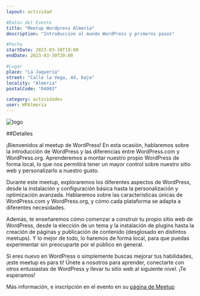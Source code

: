 ```yaml
---
layout: actividad

#Datos del Evento
title: "Meetup Wordpress Almeria"
description: "Introduccion al mundo WordPress y primeros pasos"

#Fecha
startDate: 2023-03-30T19:00
endDate: 2023-03-30T20:00

#Lugar
place: "La Jaqueria"
street: "Calle la Vega, 44, bajo"
locality: "Almeria"
postalCode: "04003"

category: actividades
user: WPAlmeria
---
```

![logo](https://lajaqueria.org/recursos/varios/logo_wp.png)


##Detalles

¡Bienvenidos al meetup de WordPress! En esta ocasión, hablaremos sobre la introducción de WordPress y las diferencias entre WordPress.com y WordPress.org. Aprenderemos a montar nuestro propio WordPress de forma local, lo que nos permitirá tener un mayor control sobre nuestro sitio web y personalizarlo a nuestro gusto.

Durante este meetup, exploraremos los diferentes aspectos de WordPress, desde la instalación y configuración básica hasta la personalización y optimización avanzada. Hablaremos sobre las características únicas de WordPress.com y WordPress.org, y cómo cada plataforma se adapta a diferentes necesidades.

Además, te enseñaremos cómo comenzar a construir tu propio sitio web de WordPress, desde la elección de un tema y la instalación de plugins hasta la creación de páginas y publicación de contenido (desglosado en distintos meetups). Y lo mejor de todo, lo haremos de forma local, para que puedas experimentar sin preocuparte por el público en general.

Si eres nuevo en WordPress o simplemente buscas mejorar tus habilidades, ¡este meetup es para ti! Únete a nosotros para aprender, conectarte con otros entusiastas de WordPress y llevar tu sitio web al siguiente nivel. ¡Te esperamos!

Más información, e inscripción en el evento en su [página de Meetup](https://www.meetup.com/es/wpalmeria/events/292229736/)
